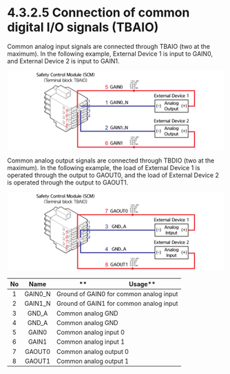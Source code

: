 # 4.3.2.5 Connection of common digital I/O signals (TBAIO)

Common analog input signals are connected through TBAIO (two at the maximum). In the following example, External Device 1 is input to GAIN0, and External Device 2 is input to GAIN1.

![Figure 34 Connection of common digital input signals (TBAIO)](../../../.gitbook/assets/image115.png)

Common analog output signals are connected through TBDIO (two at the maximum). In the following example, the load of External Device 1 is operated through the output to GAOUT0, and the load of External Device 2 is operated through the output to GAOUT1.

![Figure 35 Connection of common analog output signals (TBAIO)](../../../.gitbook/assets/image116.png)

| **No** | **Name** | **　　　　　　　Usage**                        |
| :----: | :------: | --------------------------------------- |
|    1   | GAIN0\_N | Ground of GAIN0 for common analog input |
|    2   | GAIN1\_N | Ground of GAIN1 for common analog input |
|    3   |   GND_A  | Common analog GND                       |
|    4   |   GND_A  | Common analog GND                       |
|    5   |   GAIN0  | Common analog input 0                   |
|    6   |   GAIN1  | Common analog input 1                   |
|    7   |  GAOUT0  | Common analog output 0                  |
|    8   |  GAOUT1  | Common analog output 1                  |
